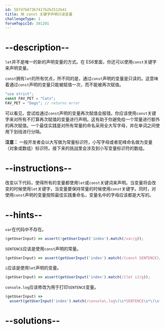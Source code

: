 ```yaml
---
id: 587d7b87367417b2b2512b41
title: 用 const 关键字声明只读变量
challengeType: 1
forumTopicId: 301201
---
```


# --description--

`let`并不是唯一的新的声明变量的方式。在 ES6里面，你还可以使用`const`关键字来声明变量。

`const`拥有`let`的所有优点，所不同的是，通过`const`声明的变量是只读的。这意味着通过`const`声明的变量只能被赋值一次，而不能被再次赋值。

```js
"use strict";
const FAV_PET = "Cats";
FAV_PET = "Dogs"; // returns error
```

可以看见，尝试给通过`const`声明的变量再次赋值会报错。你应该使用`const`关键字来对所有不打算再次赋值的变量进行声明。这有助于你避免给一个常量进行额外的再次赋值。一个最佳实践是对所有常量的命名采用全大写字母，并在单词之间使用下划线进行分隔。

**注意：** 一般开发者会以大写做为常量标识符，小写字母或者驼峰命名做为变量（对象或数组）标识符。接下来的挑战里会涉及到小写变量标识符的数组。

# --instructions--

改变以下代码，使得所有的变量都使用`let`或`const`关键词来声明。当变量将会改变的时候使用`let`关键字，当变量要保持常量的时候使用`const`关键字。同时，对使用`const`声明的变量按照最佳实践重命名，变量名中的字母应该都是大写的。

# --hints--

`var`在代码中不存在。

```js
(getUserInput) => assert(!getUserInput('index').match(/var/g));
```

`SENTENCE`应该是使用`const`声明的常量。

```js
(getUserInput) => assert(getUserInput('index').match(/(const SENTENCE)/g));
```

`i`应该是使用`let`声明的变量。

```js
(getUserInput) => assert(getUserInput('index').match(/(let i)/g));
```

`console.log`应该修改为用于打印`SENTENCE`变量。

```js
(getUserInput) =>
  assert(getUserInput('index').match(/console\.log\(\s*SENTENCE\s*\)\s*;?/g));
```

# --solutions--


